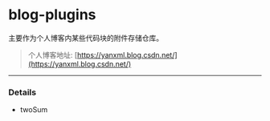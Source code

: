 # blog-plugins

主要作为个人博客内某些代码块的附件存储仓库。

> 个人博客地址: [https://yanxml.blog.csdn.net/](https://yanxml.blog.csdn.net/)

---

### Details

* twoSum